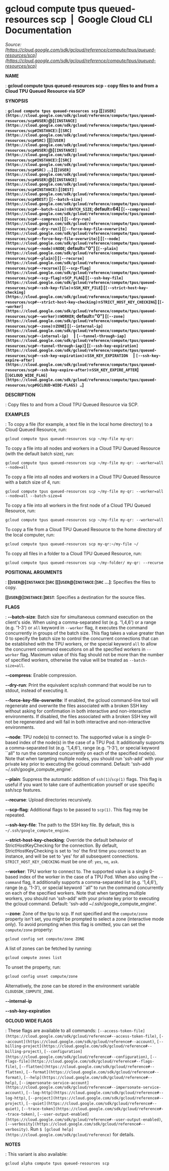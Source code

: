 # gcloud compute tpus queued-resources scp  |  Google Cloud CLI Documentation

*Source: [https://cloud.google.com/sdk/gcloud/reference/compute/tpus/queued-resources/scp](https://cloud.google.com/sdk/gcloud/reference/compute/tpus/queued-resources/scp)*

**NAME**

: **gcloud compute tpus queued-resources scp - copy files to and from a Cloud TPU Queued Resource via SCP**

**SYNOPSIS**

: **`gcloud compute tpus queued-resources scp` [[`[USER](https://cloud.google.com/sdk/gcloud/reference/compute/tpus/queued-resources/scp#USER)`@]`[INSTANCE](https://cloud.google.com/sdk/gcloud/reference/compute/tpus/queued-resources/scp#INSTANCE)`:]`[SRC](https://cloud.google.com/sdk/gcloud/reference/compute/tpus/queued-resources/scp#SRC)` [[[`[USER](https://cloud.google.com/sdk/gcloud/reference/compute/tpus/queued-resources/scp#USER)`@]`[INSTANCE](https://cloud.google.com/sdk/gcloud/reference/compute/tpus/queued-resources/scp#INSTANCE)`:]`[SRC](https://cloud.google.com/sdk/gcloud/reference/compute/tpus/queued-resources/scp#SRC)` …] [[`[USER](https://cloud.google.com/sdk/gcloud/reference/compute/tpus/queued-resources/scp#USER)`@]`[INSTANCE](https://cloud.google.com/sdk/gcloud/reference/compute/tpus/queued-resources/scp#INSTANCE)`:]`[DEST](https://cloud.google.com/sdk/gcloud/reference/compute/tpus/queued-resources/scp#DEST)` [`[--batch-size](https://cloud.google.com/sdk/gcloud/reference/compute/tpus/queued-resources/scp#--batch-size)`=`BATCH_SIZE`; default=64] [`[--compress](https://cloud.google.com/sdk/gcloud/reference/compute/tpus/queued-resources/scp#--compress)`] [`[--dry-run](https://cloud.google.com/sdk/gcloud/reference/compute/tpus/queued-resources/scp#--dry-run)`] [`[--force-key-file-overwrite](https://cloud.google.com/sdk/gcloud/reference/compute/tpus/queued-resources/scp#--force-key-file-overwrite)`] [`[--node](https://cloud.google.com/sdk/gcloud/reference/compute/tpus/queued-resources/scp#--node)`=`NODE`; default="0"] [`[--plain](https://cloud.google.com/sdk/gcloud/reference/compute/tpus/queued-resources/scp#--plain)`] [`[--recurse](https://cloud.google.com/sdk/gcloud/reference/compute/tpus/queued-resources/scp#--recurse)`] [`[--scp-flag](https://cloud.google.com/sdk/gcloud/reference/compute/tpus/queued-resources/scp#--scp-flag)`=`SCP_FLAG`] [`[--ssh-key-file](https://cloud.google.com/sdk/gcloud/reference/compute/tpus/queued-resources/scp#--ssh-key-file)`=`SSH_KEY_FILE`] [`[--strict-host-key-checking](https://cloud.google.com/sdk/gcloud/reference/compute/tpus/queued-resources/scp#--strict-host-key-checking)`=`STRICT_HOST_KEY_CHECKING`] [`[--worker](https://cloud.google.com/sdk/gcloud/reference/compute/tpus/queued-resources/scp#--worker)`=`WORKER`; default="0"] [`[--zone](https://cloud.google.com/sdk/gcloud/reference/compute/tpus/queued-resources/scp#--zone)`=`ZONE`] [`[--internal-ip](https://cloud.google.com/sdk/gcloud/reference/compute/tpus/queued-resources/scp#--internal-ip)`     | `[--tunnel-through-iap](https://cloud.google.com/sdk/gcloud/reference/compute/tpus/queued-resources/scp#--tunnel-through-iap)`] [`[--ssh-key-expiration](https://cloud.google.com/sdk/gcloud/reference/compute/tpus/queued-resources/scp#--ssh-key-expiration)`=`SSH_KEY_EXPIRATION`     | `[--ssh-key-expire-after](https://cloud.google.com/sdk/gcloud/reference/compute/tpus/queued-resources/scp#--ssh-key-expire-after)`=`SSH_KEY_EXPIRE_AFTER`] [`[GCLOUD_WIDE_FLAG](https://cloud.google.com/sdk/gcloud/reference/compute/tpus/queued-resources/scp#GCLOUD-WIDE-FLAGS) …`]**

**DESCRIPTION**

: Copy files to and from a Cloud TPU Queued Resource via SCP.

**EXAMPLES**

: To copy a file (for example, a text file in the local home directory) to a Cloud
Queued Resource, run:

```
gcloud compute tpus queued-resources scp ~/my-file my-qr:
```

To copy a file into all nodes and workers in a Cloud TPU Queued Resource (with
the default batch size), run:

```
gcloud compute tpus queued-resources scp ~/my-file my-qr: --worker=all --node=all
```

To copy a file into all nodes and workers in a Cloud TPU Queued Resource with a
batch size of 4, run:

```
gcloud compute tpus queued-resources scp ~/my-file my-qr: --worker=all --node=all --batch-size=4
```

To copy a file into all workers in the first node of a Cloud TPU Queued
Resource, run:

```
gcloud compute tpus queued-resources scp ~/my-file my-qr: --worker=all
```

To copy a file from a Cloud TPU Queued Resource to the home directory of the
local computer, run:

```
gcloud compute tpus queued-resources scp my-qr:~/my-file ~/
```

To copy all files in a folder to a Cloud TPU Queued Resource, run:

```
gcloud compute tpus queued-resources scp ~/my-folder/ my-qr: --recurse
```

**POSITIONAL ARGUMENTS**

: **[[`USER`@]`INSTANCE`:]`SRC` [[[`USER`@]`INSTANCE`:]`SRC` …]**:
Specifies the files to copy.

**[[`USER`@]`INSTANCE`:]`DEST`**:
Specifies a destination for the source files.

**FLAGS**

: **--batch-size**:
Batch size for simultaneous command execution on the client's side. When using a
comma-separated list (e.g. '1,4,6') or a range (e.g. '1-3') or ``all`` keyword
in `--worker` flag, it executes the command concurrently in groups of
the batch size. This flag takes a value greater than 0 to specify the batch size
to control the concurrent connections that can be established with the TPU
workers, or the special keyword ``all`` to allow the concurrent command
executions on all the specified workers in `--worker` flag. Maximum
value of this flag should not be more than the number of specified workers,
otherwise the value will be treated as ``--batch-size=all``.

**--compress**:
Enable compression.

**--dry-run**:
Print the equivalent scp/ssh command that would be run to stdout, instead of
executing it.

**--force-key-file-overwrite**:
If enabled, the gcloud command-line tool will regenerate and overwrite the files
associated with a broken SSH key without asking for confirmation in both
interactive and non-interactive environments.
If disabled, the files associated with a broken SSH key will not be regenerated
and will fail in both interactive and non-interactive environments.

**--node**:
TPU node(s) to connect to. The supported value is a single 0-based index of the
node(s) in the case of a TPU Pod. It additionally supports a comma-separated
list (e.g. '1,4,6'), range (e.g. '1-3'), or special keyword ``all" to run the
command concurrently on each of the specified node(s).
Note that when targeting multiple nodes, you should run 'ssh-add' with your
private key prior to executing the gcloud command. Default: 'ssh-add
~/.ssh/google_compute_engine'.

**--plain**:
Suppress the automatic addition of `ssh(1)`/`scp(1)`
flags. This flag is useful if you want to take care of authentication yourself
or use specific ssh/scp features.

**--recurse**:
Upload directories recursively.

**--scp-flag**:
Additional flags to be passed to `scp(1)`. This flag may be repeated.

**--ssh-key-file**:
The path to the SSH key file. By default, this is
``~/.ssh/google_compute_engine``.

**--strict-host-key-checking**:
Override the default behavior of StrictHostKeyChecking for the connection. By
default, StrictHostKeyChecking is set to 'no' the first time you connect to an
instance, and will be set to 'yes' for all subsequent connections.
`STRICT_HOST_KEY_CHECKING` must be one of:
`yes`, `no`, `ask`.

**--worker**:
TPU worker to connect to. The supported value is a single 0-based index of the
worker in the case of a TPU Pod. When also using the `--command`
flag, it additionally supports a comma-separated list (e.g. '1,4,6'), range
(e.g. '1-3'), or special keyword ``all" to run the command concurrently on each
of the specified workers.
Note that when targeting multiple workers, you should run 'ssh-add' with your
private key prior to executing the gcloud command. Default: 'ssh-add
~/.ssh/google_compute_engine'.

**--zone**:
Zone of the tpu to scp. If not specified and the
``compute/zone`` property isn't set, you might
be prompted to select a zone (interactive mode only).
To avoid prompting when this flag is omitted, you can set the
``compute/zone`` property:

```
gcloud config set compute/zone ZONE
```

A list of zones can be fetched by running:

```
gcloud compute zones list
```

To unset the property, run:

```
gcloud config unset compute/zone
```

Alternatively, the zone can be stored in the environment variable
``CLOUDSDK_COMPUTE_ZONE``.

**--internal-ip**

**--ssh-key-expiration**

**GCLOUD WIDE FLAGS**

: These flags are available to all commands: `[--access-token-file](https://cloud.google.com/sdk/gcloud/reference#--access-token-file)`,
`[--account](https://cloud.google.com/sdk/gcloud/reference#--account)`, `[--billing-project](https://cloud.google.com/sdk/gcloud/reference#--billing-project)`,
`[--configuration](https://cloud.google.com/sdk/gcloud/reference#--configuration)`,
`[--flags-file](https://cloud.google.com/sdk/gcloud/reference#--flags-file)`,
`[--flatten](https://cloud.google.com/sdk/gcloud/reference#--flatten)`, `[--format](https://cloud.google.com/sdk/gcloud/reference#--format)`, `[--help](https://cloud.google.com/sdk/gcloud/reference#--help)`, `[--impersonate-service-account](https://cloud.google.com/sdk/gcloud/reference#--impersonate-service-account)`,
`[--log-http](https://cloud.google.com/sdk/gcloud/reference#--log-http)`,
`[--project](https://cloud.google.com/sdk/gcloud/reference#--project)`, `[--quiet](https://cloud.google.com/sdk/gcloud/reference#--quiet)`, `[--trace-token](https://cloud.google.com/sdk/gcloud/reference#--trace-token)`, `[--user-output-enabled](https://cloud.google.com/sdk/gcloud/reference#--user-output-enabled)`,
`[--verbosity](https://cloud.google.com/sdk/gcloud/reference#--verbosity)`.
Run `$ [gcloud help](https://cloud.google.com/sdk/gcloud/reference)` for details.

**NOTES**

: This variant is also available:

```
gcloud alpha compute tpus queued-resources scp
```